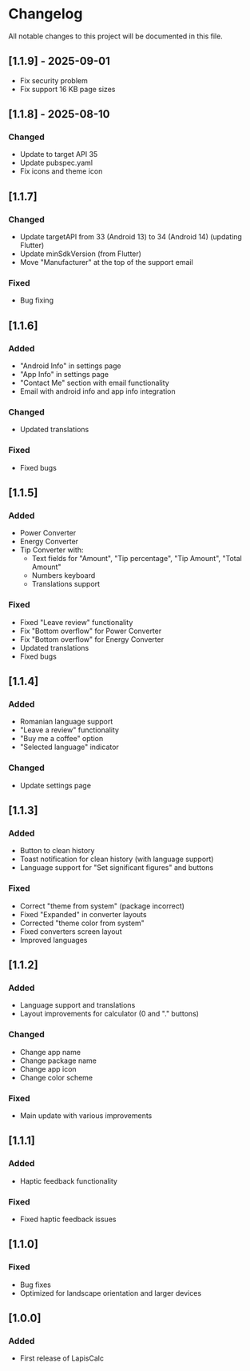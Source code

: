 # Changelog

All notable changes to this project will be documented in this file.

## [1.1.9] - 2025-09-01
- Fix security problem
- Fix support 16 KB page sizes 


## [1.1.8] - 2025-08-10
### Changed
- Update to target API 35
- Update pubspec.yaml
- Fix icons and theme icon

## [1.1.7]

### Changed
- Update targetAPI from 33 (Android 13) to 34 (Android 14) (updating Flutter)
- Update minSdkVersion (from Flutter)
- Move "Manufacturer" at the top of the support email

### Fixed
- Bug fixing

## [1.1.6]

### Added
- "Android Info" in settings page
- "App Info" in settings page
- "Contact Me" section with email functionality
- Email with android info and app info integration

### Changed
- Updated translations

### Fixed
- Fixed bugs

## [1.1.5]

### Added
- Power Converter
- Energy Converter
- Tip Converter with:
  - Text fields for "Amount", "Tip percentage", "Tip Amount", "Total Amount"
  - Numbers keyboard
  - Translations support

### Fixed
- Fixed "Leave review" functionality
- Fix "Bottom overflow" for Power Converter
- Fix "Bottom overflow" for Energy Converter
- Updated translations
- Fixed bugs

## [1.1.4]

### Added
- Romanian language support
- "Leave a review" functionality
- "Buy me a coffee" option
- "Selected language" indicator

### Changed
- Update settings page

## [1.1.3]

### Added
- Button to clean history
- Toast notification for clean history (with language support)
- Language support for "Set significant figures" and buttons

### Fixed
- Correct "theme from system" (package incorrect)
- Fixed "Expanded" in converter layouts
- Corrected "theme color from system"
- Fixed converters screen layout
- Improved languages

## [1.1.2]

### Added
- Language support and translations
- Layout improvements for calculator (0 and "." buttons)

### Changed
- Change app name
- Change package name
- Change app icon
- Change color scheme

### Fixed
- Main update with various improvements

## [1.1.1]

### Added
- Haptic feedback functionality

### Fixed
- Fixed haptic feedback issues

## [1.1.0]

### Fixed
- Bug fixes
- Optimized for landscape orientation and larger devices

## [1.0.0]

### Added
- First release of LapisCalc
